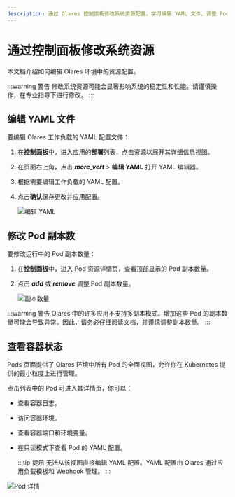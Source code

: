 ```yaml
---
description: 通过 Olares 控制面板修改系统资源配置。学习编辑 YAML 文件、调整 Pod 副本数量、查看容器状态。
---
```

# 通过控制面板修改系统资源

本文档介绍如何编辑 Olares 环境中的资源配置。

:::warning 警告
修改系统资源可能会显著影响系统的稳定性和性能。请谨慎操作，在专业指导下进行修改。
:::

## 编辑 YAML 文件

要编辑 Olares 工作负载的 YAML 配置文件：

1. 在**控制面板**中，进入应用的**部署**列表，点击资源以展开其详细信息视图。
2. 在页面右上角，点击 **<i class="material-symbols-outlined">more_vert</i>** > **编辑 YAML** 打开 YAML 编辑器。
3. 根据需要编辑工作负载的 YAML 配置。
4. 点击**确认**保存更改并应用配置。

   ![编辑 YAML](/images/how-to/olares/controlhub/browse/10.jpg#bordered)

## 修改 Pod 副本数

要修改运行中的 Pod 副本数量：

1. 在**控制面板**中，进入 Pod 资源详情页，查看顶部显示的 Pod 副本数量。
2. 点击 **<i class="material-symbols-outlined">add</i>** 或 **<i class="material-symbols-outlined">remove</i>** 调整 Pod 副本数量。

   ![副本数量](/images/how-to/olares/controlhub/browse/09.jpg#bordered)

:::warning 警告
Olares 中的许多应用不支持多副本模式。增加这些 Pod 的副本数量可能会导致异常。因此，请务必仔细阅读文档，并谨慎调整副本数量。
:::

## 查看容器状态

Pods 页面提供了 Olares 环境中所有 Pod 的全面视图，允许你在 Kubernetes 提供的最小粒度上进行管理。

点击列表中的 Pod 可进入其详情页，你可以：

- 查看容器日志。
- 访问容器环境。
- 查看容器端口和环境变量。
- 在只读模式下查看 Pod 的 YAML 配置。

  :::tip 提示
  无法从该视图直接编辑 YAML 配置。YAML 配置由 Olares 通过应用负载模板和 Webhook 管理。
  :::

![Pod 详情](/images/how-to/olares/controlhub/pods/02.jpg#bordered)